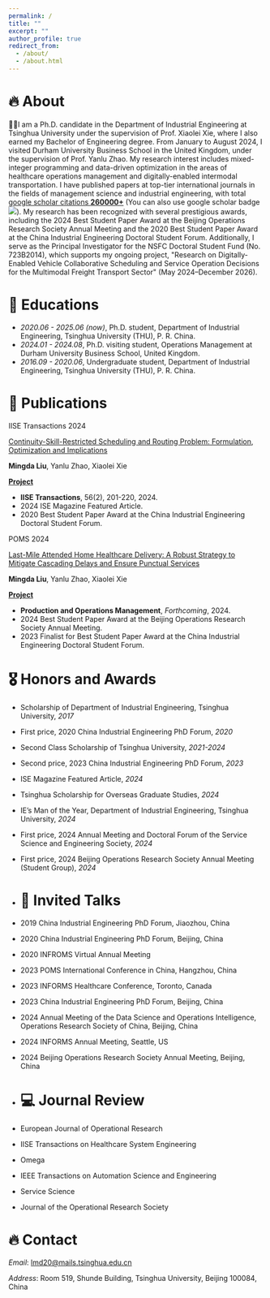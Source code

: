 ```yaml
---
permalink: /
title: ""
excerpt: ""
author_profile: true
redirect_from: 
  - /about/
  - /about.html
---
```


<span class='anchor' id='about-me'></span>
# 🔥 About
🎉🎉I am a Ph.D. candidate in the Department of Industrial Engineering at Tsinghua University under the supervision of Prof. Xiaolei Xie, where I also earned my Bachelor of Engineering degree. From January to August 2024, I visited Durham University Business School in the United Kingdom, under the supervision of Prof. Yanlu Zhao. My research interest includes mixed-integer programming and data-driven optimization in the areas of healthcare operations management and digitally-enabled intermodal transportation. I have published papers at top-tier international journals in the fields of management science and industrial engineering, with total <a href='https://scholar.google.com/citations?user=q1cdK9sAAAAJ'>google scholar citations <strong><span id='total_cit'>260000+</span></strong></a> (You can also use google scholar badge <a href='https://scholar.google.com/citations?user=q1cdK9sAAAAJ'><img src="https://img.shields.io/endpoint?url={{ url | url_encode }}&logo=Google%20Scholar&labelColor=f6f6f6&color=9cf&style=flat&label=citations"></a>). My research has been recognized with several prestigious awards, including the 2024 Best Student Paper Award at the Beijing Operations Research Society Annual Meeting and the 2020 Best Student Paper Award at the China Industrial Engineering Doctoral Student Forum. Additionally, I serve as the Principal Investigator for the NSFC Doctoral Student Fund (No. 723B2014), which supports my ongoing project, "Research on Digitally-Enabled Vehicle Collaborative Scheduling and Service Operation Decisions for the Multimodal Freight Transport Sector" (May 2024–December 2026).

# 📖 Educations
- *2020.06 - 2025.06 (now)*, Ph.D. student, Department of Industrial Engineering, Tsinghua University (THU), P. R. China.
- *2024.01 - 2024.08*, Ph.D. visiting student, Operations Management at Durham University Business School, United Kingdom.
- *2016.09 - 2020.06*, Undergraduate student, Department of Industrial Engineering, Tsinghua University (THU), P. R. China.

# 📝 Publications 

<div class="badge">IISE Transactions 2024</div></div>

[Continuity-Skill-Restricted Scheduling and Routing Problem: Formulation, Optimization and Implications](https://www.tandfonline.com/doi/epdf/10.1080/24725854.2023.2215843?needAccess=true)

**Mingda Liu**, Yanlu Zhao, Xiaolei Xie

[**Project**](https://scholar.google.com/citations?view_op=view_citation&hl=zh-CN&user=q1cdK9sAAAAJ&citation_for_view=q1cdK9sAAAAJ:u-x6o8ySG0sC) <strong><span class='show_paper_citations' data='q1cdK9sAAAAJ:u-x6o8ySG0sC'></span></strong>
- **IISE Transactions**, 56(2), 201-220, 2024.
- 2024 ISE Magazine Featured Article.
- 2020 Best Student Paper Award at the China Industrial Engineering Doctoral Student Forum.

<div class="badge">POMS 2024</div></div>

[Last-Mile Attended Home Healthcare Delivery: A Robust Strategy to Mitigate Cascading Delays and Ensure Punctual Services](https://cloud.tsinghua.edu.cn/f/c2cf6587525f4e71bb40/)

**Mingda Liu**, Yanlu Zhao, Xiaolei Xie

[**Project**](https://cloud.tsinghua.edu.cn/f/c2cf6587525f4e71bb40/) <strong><span class='show_paper_citations' data='q1cdK9sAAAAJ:u-x6o8ySG0sC'></span></strong>
- **Production and Operations Management**, *Forthcoming*, 2024.
- 2024 Best Student Paper Award at the Beijing Operations Research Society Annual Meeting.
- 2023 Finalist for Best Student Paper Award at the China Industrial Engineering Doctoral Student Forum.

# 🎖 Honors and Awards
- Scholarship of Department of Industrial Engineering, Tsinghua University, *2017*      
- First price, 2020 China Industrial Engineering PhD Forum, *2020* 
- Second Class Scholarship of Tsinghua University,	*2021-2024*
- Second price, 2023 China Industrial Engineering PhD Forum, *2023*	
- ISE Magazine Featured Article, *2024*                                                                         
- Tsinghua Scholarship for Overseas Graduate Studies, *2024* 
- IE’s Man of the Year, Department of Industrial Engineering, Tsinghua University, *2024*                        	
- First price, 2024 Annual Meeting and Doctoral Forum of the Service Science and Engineering Society,	*2024* 
- First price, 2024 Beijing Operations Research Society Annual Meeting (Student Group), *2024*

- # 💬 Invited Talks
- 2019 China Industrial Engineering PhD Forum, Jiaozhou, China
- 2020 China Industrial Engineering PhD Forum, Beijing, China
- 2020 INFROMS Virtual Annual Meeting
- 2023 POMS International Conference in China, Hangzhou, China
- 2023 INFORMS Healthcare Conference, Toronto, Canada
- 2023 China Industrial Engineering PhD Forum, Beijing, China
- 2024 Annual Meeting of the Data Science and Operations Intelligence, Operations Research Society of China, Beijing, China
- 2024 INFORMS Annual Meeting, Seattle, US
- 2024 Beijing Operations Research Society Annual Meeting, Beijing, China

- # 💻 Journal Review  
- European Journal of Operational Research
-	IISE Transactions on Healthcare System Engineering
-	Omega
-	IEEE Transactions on Automation Science and Engineering
-	Service Science
-	Journal of the Operational Research Society

# 🔥 Contact
*Email*: lmd20@mails.tsinghua.edu.cn

*Address*: Room 519, Shunde Building, Tsinghua University, Beijing 100084, China


